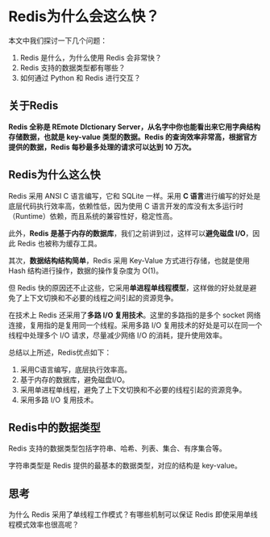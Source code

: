 # Redis为什么会这么快？

本文中我们探讨一下几个问题：

1. Redis 是什么，为什么使用 Redis 会非常快？
2. Redis 支持的数据类型都有哪些？
3. 如何通过 Python 和 Redis 进行交互？

## 关于Redis

**Redis 全称是 REmote DIctionary Server，从名字中你也能看出来它用字典结构存储数据，也就是 key-value 类型的数据。Redis 的查询效率非常高，根据官方提供的数据，Redis 每秒最多处理的请求可以达到 10 万次。**

## Redis为什么这么快

Redis 采用 ANSI C 语言编写，它和 SQLite 一样。采用 **C 语言**进行编写的好处是底层代码执行效率高，依赖性低，因为使用 C 语言开发的库没有太多运行时（Runtime）依赖，而且系统的兼容性好，稳定性高。

此外，**Redis 是基于内存的数据库**，我们之前讲到过，这样可以**避免磁盘 I/O**，因此 Redis 也被称为缓存工具。

其次，**数据结构结构简单**，Redis 采用 Key-Value 方式进行存储，也就是使用 Hash 结构进行操作，数据的操作复杂度为 O(1)。

但 Redis 快的原因还不止这些，它采用**单进程单线程模型**，这样做的好处就是避免了上下文切换和不必要的线程之间引起的资源竞争。

在技术上 Redis 还采用了**多路 I/O 复用技术**。这里的多路指的是多个 socket 网络连接，复用指的是复用同一个线程。采用多路 I/O 复用技术的好处是可以在同一个线程中处理多个 I/O 请求，尽量减少网络 I/O 的消耗，提升使用效率。

总结以上所述，Redis优点如下：

1. 采用C语言编写，底层执行效率高。
2. 基于内存的数据库，避免磁盘I/O。
3. 采用单进程单线程，避免了上下文切换和不必要的线程引起的资源竞争。
4. 采用多路 I/O 复用技术。

## Redis中的数据类型

Redis 支持的数据类型包括字符串、哈希、列表、集合、有序集合等。

字符串类型是 Redis 提供的最基本的数据类型，对应的结构是 key-value。
## 思考
为什么 Redis 采用了单线程工作模式？有哪些机制可以保证 Redis 即使采用单线程模式效率也很高呢？
